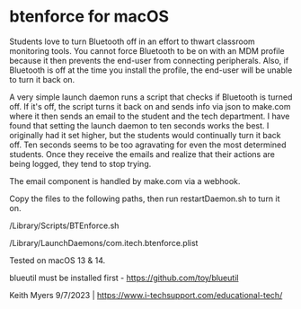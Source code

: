 # btenforce for macOS

Students love to turn Bluetooth off in an effort to thwart classroom monitoring tools. You cannot force Bluetooth to be on with an MDM profile because it then prevents the end-user from connecting peripherals. Also, if Bluetooth is off at the time you install the profile, the end-user will be unable to turn it back on.

A very simple launch daemon runs a script that checks if Bluetooth is turned off.  If it's off, the script turns it back on and sends info via json to make.com where it then sends an email to the student and the tech department. I have found that setting the launch daemon to ten seconds works the best. I originally had it set higher, but the students would continually turn it back off. Ten seconds seems to be too agravating for even the most determined students. Once they receive the emails and realize that their actions are being logged, they tend to stop trying.


The email component is handled by make.com via a webhook.
 
Copy the files to the following paths, then run restartDaemon.sh to turn it on.

/Library/Scripts/BTEnforce.sh

/Library/LaunchDaemons/com.itech.btenforce.plist



Tested on macOS 13 & 14.

blueutil must be installed first - https://github.com/toy/blueutil

Keith Myers 9/7/2023 | https://www.i-techsupport.com/educational-tech/
